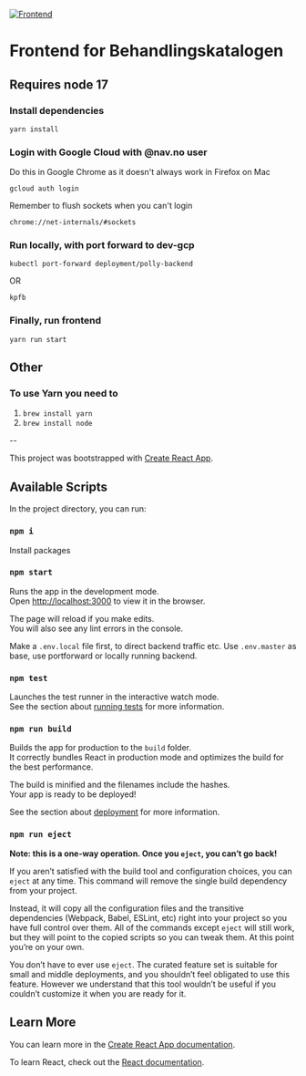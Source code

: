 [![Frontend](https://github.com/navikt/polly/workflows/Frontend/badge.svg?branch=master)](https://github.com/navikt/polly/actions)

# Frontend for Behandlingskatalogen

## Requires node 17

### Install dependencies

`yarn install`

### Login with Google Cloud with @nav.no user

Do this in Google Chrome as it doesn't always work in Firefox on Mac

`gcloud auth login`

Remember to flush sockets when you can't login

`chrome://net-internals/#sockets`

### Run locally, with port forward to dev-gcp

`kubectl port-forward deployment/polly-backend`

OR

`kpfb`

### Finally, run frontend

`yarn run start`

## Other

### To use Yarn you need to

1. `brew install yarn`
2. `brew install node`

--

This project was bootstrapped with [Create React App](https://github.com/facebook/create-react-app).

## Available Scripts

In the project directory, you can run:

### `npm i`

Install packages

### `npm start`

Runs the app in the development mode.<br>
Open [http://localhost:3000](http://localhost:3000) to view it in the browser.

The page will reload if you make edits.<br>
You will also see any lint errors in the console.

Make a `.env.local` file first, to direct backend traffic etc. Use `.env.master` as base, use portforward or locally running backend.

### `npm test`

Launches the test runner in the interactive watch mode.<br>
See the section about [running tests](https://facebook.github.io/create-react-app/docs/running-tests) for more information.

### `npm run build`

Builds the app for production to the `build` folder.<br>
It correctly bundles React in production mode and optimizes the build for the best performance.

The build is minified and the filenames include the hashes.<br>
Your app is ready to be deployed!

See the section about [deployment](https://facebook.github.io/create-react-app/docs/deployment) for more information.

### `npm run eject`

**Note: this is a one-way operation. Once you `eject`, you can’t go back!**

If you aren’t satisfied with the build tool and configuration choices, you can `eject` at any time. This command will remove the single build dependency from your project.

Instead, it will copy all the configuration files and the transitive dependencies (Webpack, Babel, ESLint, etc) right into your project so you have full control over them. All of the commands except `eject` will still work, but they will point to the copied scripts so you can tweak them. At this point you’re on your own.

You don’t have to ever use `eject`. The curated feature set is suitable for small and middle deployments, and you shouldn’t feel obligated to use this feature. However we understand that this tool wouldn’t be useful if you couldn’t customize it when you are ready for it.

## Learn More

You can learn more in the [Create React App documentation](https://facebook.github.io/create-react-app/docs/getting-started).

To learn React, check out the [React documentation](https://reactjs.org/).


